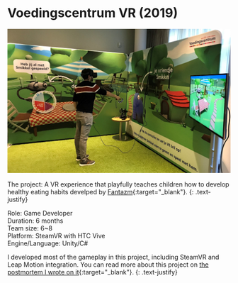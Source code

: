 # Voedingscentrum VR (2019)

![](assets/images/vc.png)

The project: A VR experience that playfully teaches children how to develop healthy eating habits develped by [Fantazm](https://www.fantazm.com){:target="_blank"}.
{: .text-justify}

Role: Game Developer  
Duration: 6 months  
Team size: 6~8  
Platform: SteamVR with HTC Vive  
Engine/Language: Unity/C#  

I developed most of the gameplay in this project, including SteamVR and Leap Motion integration. You can read more about this project on [the postmortem I wrote on it](https://sometimesicode.wordpress.com/2019/07/29/postmorten-developing-an-educational-kiosk-vr-game-for-windows-mixed-reality/){:target="_blank"}.
{: .text-justify}